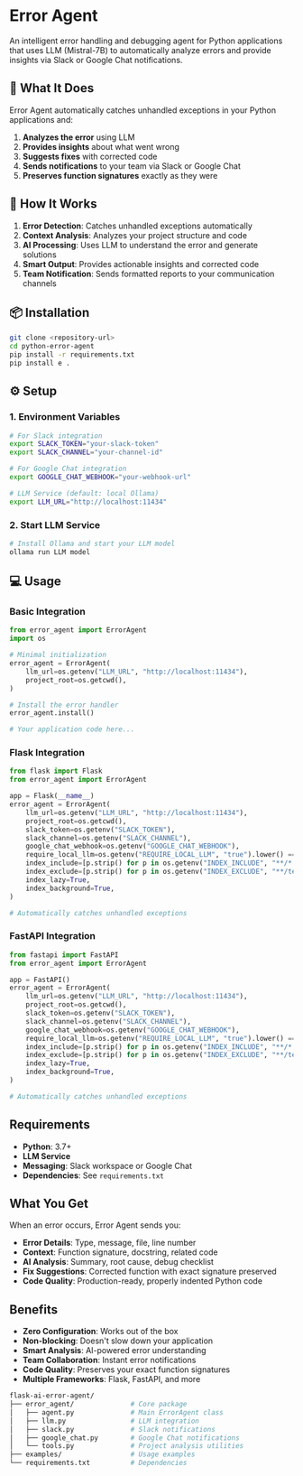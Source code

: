 # Error Agent

An intelligent error handling and debugging agent for Python applications that uses LLM (Mistral-7B) to automatically analyze errors and provide insights via Slack or Google Chat notifications.

## 🎯 What It Does

Error Agent automatically catches unhandled exceptions in your Python applications and:

1. **Analyzes the error** using LLM
2. **Provides insights** about what went wrong
3. **Suggests fixes** with corrected code
4. **Sends notifications** to your team via Slack or Google Chat
5. **Preserves function signatures** exactly as they were

## 🚀 How It Works

1. **Error Detection**: Catches unhandled exceptions automatically
2. **Context Analysis**: Analyzes your project structure and code
3. **AI Processing**: Uses LLM to understand the error and generate solutions
4. **Smart Output**: Provides actionable insights and corrected code
5. **Team Notification**: Sends formatted reports to your communication channels

## 📦 Installation

```bash
git clone <repository-url>
cd python-error-agent
pip install -r requirements.txt
pip install e .
```

## ⚙️ Setup

### 1. Environment Variables

```bash
# For Slack integration
export SLACK_TOKEN="your-slack-token"
export SLACK_CHANNEL="your-channel-id"

# For Google Chat integration
export GOOGLE_CHAT_WEBHOOK="your-webhook-url"

# LLM Service (default: local Ollama)
export LLM_URL="http://localhost:11434"
```

### 2. Start LLM Service

```bash
# Install Ollama and start your LLM model
ollama run LLM model
```

## 💻 Usage

### Basic Integration

```python
from error_agent import ErrorAgent
import os

# Minimal initialization
error_agent = ErrorAgent(
    llm_url=os.getenv("LLM_URL", "http://localhost:11434"),
    project_root=os.getcwd(),
)

# Install the error handler
error_agent.install()

# Your application code here...
```

### Flask Integration

```python
from flask import Flask
from error_agent import ErrorAgent

app = Flask(__name__)
error_agent = ErrorAgent(
    llm_url=os.getenv("LLM_URL", "http://localhost:11434"),
    project_root=os.getcwd(),
    slack_token=os.getenv("SLACK_TOKEN"),
    slack_channel=os.getenv("SLACK_CHANNEL"),
    google_chat_webhook=os.getenv("GOOGLE_CHAT_WEBHOOK"),
    require_local_llm=os.getenv("REQUIRE_LOCAL_LLM", "true").lower() == "true",
    index_include=[p.strip() for p in os.getenv("INDEX_INCLUDE", "**/*.py").split(",") if p.strip()],
    index_exclude=[p.strip() for p in os.getenv("INDEX_EXCLUDE", "**/tests/**,**/venv/**,**/.venv/**,**/__pycache__/**,**/node_modules/**").split(",") if p.strip()],
    index_lazy=True,
    index_background=True,
)

# Automatically catches unhandled exceptions
```

### FastAPI Integration

```python
from fastapi import FastAPI
from error_agent import ErrorAgent

app = FastAPI()
error_agent = ErrorAgent(
    llm_url=os.getenv("LLM_URL", "http://localhost:11434"),
    project_root=os.getcwd(),
    slack_token=os.getenv("SLACK_TOKEN"),
    slack_channel=os.getenv("SLACK_CHANNEL"),
    google_chat_webhook=os.getenv("GOOGLE_CHAT_WEBHOOK"),
    require_local_llm=os.getenv("REQUIRE_LOCAL_LLM", "true").lower() == "true",
    index_include=[p.strip() for p in os.getenv("INDEX_INCLUDE", "**/*.py").split(",") if p.strip()],
    index_exclude=[p.strip() for p in os.getenv("INDEX_EXCLUDE", "**/tests/**,**/venv/**,**/.venv/**,**/__pycache__/**,**/node_modules/**").split(",") if p.strip()],
    index_lazy=True,
    index_background=True,
)

# Automatically catches unhandled exceptions
```

## Requirements

- **Python**: 3.7+
- **LLM Service**
- **Messaging**: Slack workspace or Google Chat
- **Dependencies**: See `requirements.txt`

## What You Get

When an error occurs, Error Agent sends you:

- **Error Details**: Type, message, file, line number
- **Context**: Function signature, docstring, related code
- **AI Analysis**: Summary, root cause, debug checklist
- **Fix Suggestions**: Corrected function with exact signature preserved
- **Code Quality**: Production-ready, properly indented Python code

## Benefits

- **Zero Configuration**: Works out of the box
- **Non-blocking**: Doesn't slow down your application
- **Smart Analysis**: AI-powered error understanding
- **Team Collaboration**: Instant error notifications
- **Code Quality**: Preserves your exact function signatures
- **Multiple Frameworks**: Flask, FastAPI, and more

```bash
flask-ai-error-agent/
├── error_agent/              # Core package
│   ├── agent.py              # Main ErrorAgent class
│   ├── llm.py                # LLM integration
│   ├── slack.py              # Slack notifications
│   ├── google_chat.py        # Google Chat notifications
│   └── tools.py              # Project analysis utilities
├── examples/                 # Usage examples
└── requirements.txt          # Dependencies
